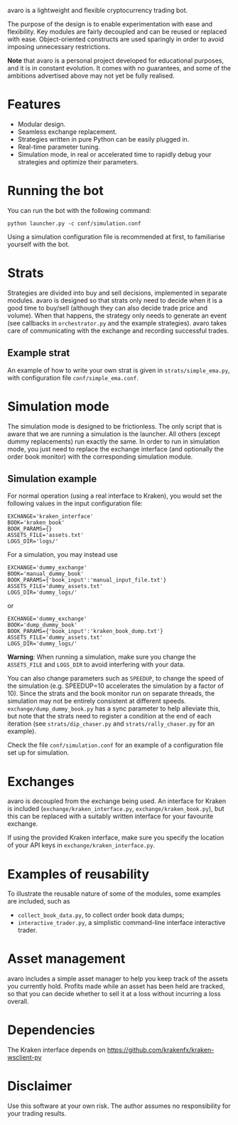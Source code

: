 avaro is a lightweight and flexible cryptocurrency trading bot.

The purpose of the design is to enable experimentation with ease and flexibility. Key modules are fairly decoupled and can be reused or replaced with ease. Object-oriented constructs are used sparingly in order to avoid imposing unnecessary restrictions.

**Note** that avaro is a personal project developed for educational purposes, and it is in constant evolution. It comes with no guarantees, and some of the ambitions advertised above may not yet be fully realised.

# Features
- Modular design.
- Seamless exchange replacement.
- Strategies written in pure Python can be easily plugged in.
- Real-time parameter tuning.
- Simulation mode, in real or accelerated time to rapidly debug your strategies and optimize their parameters.

# Running the bot
You can run the bot with the following command:

`python launcher.py -c conf/simulation.conf`

Using a simulation configuration file is recommended at first, to familiarise yourself with the bot.

# Strats
Strategies are divided into buy and sell decisions, implemented in separate modules. avaro is designed so that strats only need to decide when it is a good time to buy/sell (although they can also decide trade price and volume). When that happens, the strategy only needs to generate an event (see callbacks in `orchestrator.py` and the example strategies). avaro takes care of communicating with the exchange and recording successful trades.

## Example strat
An example of how to write your own strat is given in `strats/simple_ema.py`, with configuration file `conf/simple_ema.conf`.

# Simulation mode
The simulation mode is designed to be frictionless. The only script that is aware that we are running a simulation is the launcher. All others (except dummy replacements) run exactly the same. In order to run in simulation mode, you just need to replace the exchange interface (and optionally the order book monitor) with the corresponding simulation module.

## Simulation example

For normal operation (using a real interface to Kraken), you would set the following values in the input configuration file:

    EXCHANGE='kraken_interface'
    BOOK='kraken_book'
    BOOK_PARAMS={}
    ASSETS_FILE='assets.txt'
    LOGS_DIR='logs/'

For a simulation, you may instead use

    EXCHANGE='dummy_exchange'
    BOOK='manual_dummy_book'
    BOOK_PARAMS={'book_input':'manual_input_file.txt'}
    ASSETS_FILE='dummy_assets.txt'
    LOGS_DIR='dummy_logs/'

or

    EXCHANGE='dummy_exchange'
    BOOK='dump_dummy_book'
    BOOK_PARAMS={'book_input':'kraken_book_dump.txt'}
    ASSETS_FILE='dummy_assets.txt'
    LOGS_DIR='dummy_logs/'

**Warning**: When running a simulation, make sure you change the `ASSETS_FILE` and `LOGS_DIR` to avoid interfering with your data.

You can also change parameters such as `SPEEDUP`, to change the speed of the simulation (e.g. SPEEDUP=10 accelerates the simulation by a factor of 10). Since the strats and the book monitor run on separate threads, the simulation may not be entirely consistent at different speeds. `exchange/dump_dummy_book.py` has a sync parameter to help alleviate this, but note that the strats need to register a condition at the end of each iteration (see `strats/dip_chaser.py` and `strats/rally_chaser.py` for an example).

Check the file `conf/simulation.conf` for an example of a configuration file set up for simulation.

# Exchanges

avaro is decoupled from the exchange being used. An interface for Kraken is included (`exchange/kraken_interface.py`, `exchange/kraken_book.py`), but this can be replaced with a suitably written interface for your favourite exchange.

If using the provided Kraken interface, make sure you specify the location of your API keys in `exchange/kraken_interface.py`.

# Examples of reusability
To illustrate the reusable nature of some of the modules, some examples are included, such as
- `collect_book_data.py`, to collect order book data dumps;
- `interactive_trader.py`, a simplistic command-line interface interactive trader.

# Asset management
avaro includes a simple asset manager to help you keep track of the assets you currently hold. Profits made while an asset has been held are tracked, so that you can decide whether to sell it at a loss without incurring a loss overall.

# Dependencies

The Kraken interface depends on
https://github.com/krakenfx/kraken-wsclient-py

# Disclaimer

Use this software at your own risk. The author assumes no responsibility for your trading results.

